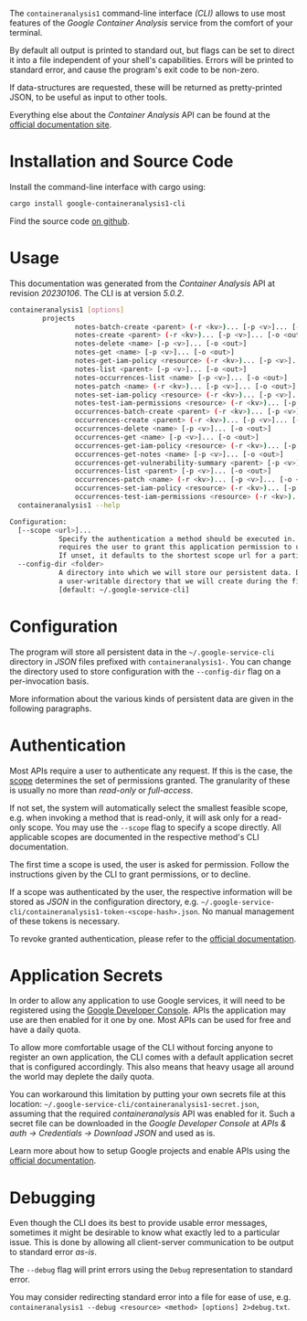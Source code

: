 <!---
DO NOT EDIT !
This file was generated automatically from 'src/generator/templates/cli/README.md.mako'
DO NOT EDIT !
-->
The `containeranalysis1` command-line interface *(CLI)* allows to use most features of the *Google Container Analysis* service from the comfort of your terminal.

By default all output is printed to standard out, but flags can be set to direct it into a file independent of your shell's
capabilities. Errors will be printed to standard error, and cause the program's exit code to be non-zero.

If data-structures are requested, these will be returned as pretty-printed JSON, to be useful as input to other tools.

Everything else about the *Container Analysis* API can be found at the
[official documentation site](https://cloud.google.com/container-analysis/api/reference/rest/).

# Installation and Source Code

Install the command-line interface with cargo using:

```bash
cargo install google-containeranalysis1-cli
```

Find the source code [on github](https://github.com/Byron/google-apis-rs/tree/main/gen/containeranalysis1-cli).

# Usage

This documentation was generated from the *Container Analysis* API at revision *20230106*. The CLI is at version *5.0.2*.

```bash
containeranalysis1 [options]
        projects
                notes-batch-create <parent> (-r <kv>)... [-p <v>]... [-o <out>]
                notes-create <parent> (-r <kv>)... [-p <v>]... [-o <out>]
                notes-delete <name> [-p <v>]... [-o <out>]
                notes-get <name> [-p <v>]... [-o <out>]
                notes-get-iam-policy <resource> (-r <kv>)... [-p <v>]... [-o <out>]
                notes-list <parent> [-p <v>]... [-o <out>]
                notes-occurrences-list <name> [-p <v>]... [-o <out>]
                notes-patch <name> (-r <kv>)... [-p <v>]... [-o <out>]
                notes-set-iam-policy <resource> (-r <kv>)... [-p <v>]... [-o <out>]
                notes-test-iam-permissions <resource> (-r <kv>)... [-p <v>]... [-o <out>]
                occurrences-batch-create <parent> (-r <kv>)... [-p <v>]... [-o <out>]
                occurrences-create <parent> (-r <kv>)... [-p <v>]... [-o <out>]
                occurrences-delete <name> [-p <v>]... [-o <out>]
                occurrences-get <name> [-p <v>]... [-o <out>]
                occurrences-get-iam-policy <resource> (-r <kv>)... [-p <v>]... [-o <out>]
                occurrences-get-notes <name> [-p <v>]... [-o <out>]
                occurrences-get-vulnerability-summary <parent> [-p <v>]... [-o <out>]
                occurrences-list <parent> [-p <v>]... [-o <out>]
                occurrences-patch <name> (-r <kv>)... [-p <v>]... [-o <out>]
                occurrences-set-iam-policy <resource> (-r <kv>)... [-p <v>]... [-o <out>]
                occurrences-test-iam-permissions <resource> (-r <kv>)... [-p <v>]... [-o <out>]
  containeranalysis1 --help

Configuration:
  [--scope <url>]...
            Specify the authentication a method should be executed in. Each scope
            requires the user to grant this application permission to use it.
            If unset, it defaults to the shortest scope url for a particular method.
  --config-dir <folder>
            A directory into which we will store our persistent data. Defaults to
            a user-writable directory that we will create during the first invocation.
            [default: ~/.google-service-cli]

```

# Configuration

The program will store all persistent data in the `~/.google-service-cli` directory in *JSON* files prefixed with `containeranalysis1-`.  You can change the directory used to store configuration with the `--config-dir` flag on a per-invocation basis.

More information about the various kinds of persistent data are given in the following paragraphs.

# Authentication

Most APIs require a user to authenticate any request. If this is the case, the [scope][scopes] determines the 
set of permissions granted. The granularity of these is usually no more than *read-only* or *full-access*.

If not set, the system will automatically select the smallest feasible scope, e.g. when invoking a
method that is read-only, it will ask only for a read-only scope. 
You may use the `--scope` flag to specify a scope directly. 
All applicable scopes are documented in the respective method's CLI documentation.

The first time a scope is used, the user is asked for permission. Follow the instructions given 
by the CLI to grant permissions, or to decline.

If a scope was authenticated by the user, the respective information will be stored as *JSON* in the configuration
directory, e.g. `~/.google-service-cli/containeranalysis1-token-<scope-hash>.json`. No manual management of these tokens
is necessary.

To revoke granted authentication, please refer to the [official documentation][revoke-access].

# Application Secrets

In order to allow any application to use Google services, it will need to be registered using the 
[Google Developer Console][google-dev-console]. APIs the application may use are then enabled for it
one by one. Most APIs can be used for free and have a daily quota.

To allow more comfortable usage of the CLI without forcing anyone to register an own application, the CLI
comes with a default application secret that is configured accordingly. This also means that heavy usage
all around the world may deplete the daily quota.

You can workaround this limitation by putting your own secrets file at this location: 
`~/.google-service-cli/containeranalysis1-secret.json`, assuming that the required *containeranalysis* API 
was enabled for it. Such a secret file can be downloaded in the *Google Developer Console* at 
*APIs & auth -> Credentials -> Download JSON* and used as is.

Learn more about how to setup Google projects and enable APIs using the [official documentation][google-project-new].


# Debugging

Even though the CLI does its best to provide usable error messages, sometimes it might be desirable to know
what exactly led to a particular issue. This is done by allowing all client-server communication to be 
output to standard error *as-is*.

The `--debug` flag will print errors using the `Debug` representation to standard error.

You may consider redirecting standard error into a file for ease of use, e.g. `containeranalysis1 --debug <resource> <method> [options] 2>debug.txt`.


[scopes]: https://developers.google.com/+/api/oauth#scopes
[revoke-access]: http://webapps.stackexchange.com/a/30849
[google-dev-console]: https://console.developers.google.com/
[google-project-new]: https://developers.google.com/console/help/new/
